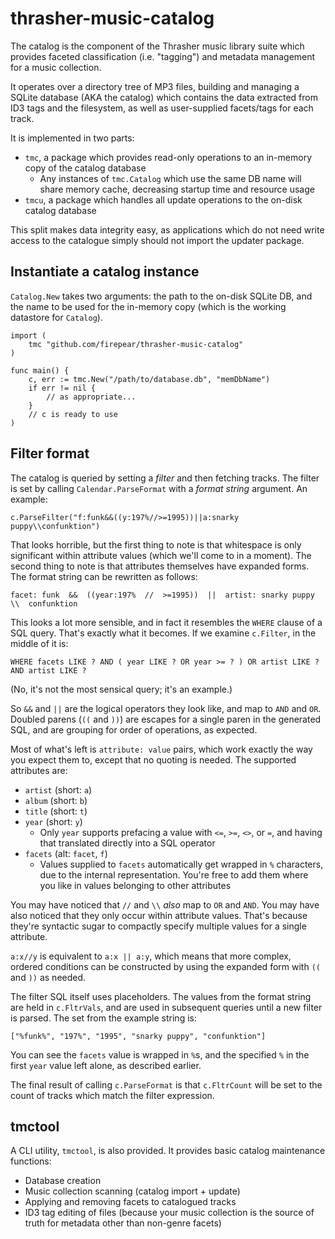 # thrasher-music-catalog

The catalog is the component of the Thrasher music library suite which
provides faceted classification (i.e. "tagging") and metadata
management for a music collection.

It operates over a directory tree of MP3 files, building and managing
a SQLite database (AKA the catalog) which contains the data extracted
from ID3 tags and the filesystem, as well as user-supplied facets/tags
for each track.

It is implemented in two parts:

- `tmc`, a package which provides read-only operations to an in-memory
  copy of the catalog database
  - Any instances of `tmc.Catalog` which use the same DB name will
    share memory cache, decreasing startup time and resource usage
- `tmcu`, a package which handles all update operations to the on-disk
  catalog database

This split makes data integrity easy, as applications which do not
need write access to the catalogue simply should not import the
updater package.

## Instantiate a catalog instance

`Catalog.New` takes two arguments: the path to the on-disk SQLite DB,
and the name to be used for the in-memory copy (which is the working
datastore for `Catalog`).

```
import (
    tmc "github.com/firepear/thrasher-music-catalog"
)

func main() {
    c, err := tmc.New("/path/to/database.db", "memDbName")
    if err != nil {
        // as appropriate...
    }
    // c is ready to use
)
```

## Filter format

The catalog is queried by setting a _filter_ and then fetching
tracks. The filter is set by calling `Calendar.ParseFormat` with a
_format string_ argument. An example:

`c.ParseFilter("f:funk&&((y:197%//>=1995))||a:snarky puppy\\confunktion")`

That looks horrible, but the first thing to note is that whitespace is
only significant within attribute values (which we'll come to in a
moment). The second thing to note is that attributes themselves have
expanded forms. The format string can be rewritten as follows:

`facet: funk  &&  ((year:197%  //  >=1995))  ||  artist: snarky puppy  \\  confunktion`

This looks a lot more sensible, and in fact it resembles the `WHERE`
clause of a SQL query. That's exactly what it becomes. If we examine
`c.Filter`, in the middle of it is:

`WHERE facets LIKE ? AND ( year LIKE ? OR year >= ? ) OR artist LIKE ? AND artist LIKE ?`

(No, it's not the most sensical query; it's an example.)

So `&&` and `||` are the logical operators they look like, and map to
`AND` and `OR`. Doubled parens (`((` and `))`) are escapes for a
single paren in the generated SQL, and are grouping for order of
operations, as expected.

Most of what's left is `attribute: value` pairs, which work exactly
the way you expect them to, except that no quoting is needed. The
supported attributes are:

- `artist` (short: `a`)
- `album` (short: `b`)
- `title` (short: `t`)
- `year` (short: `y`)
  - Only `year` supports prefacing a value with `<=`, `>=`, `<>`, or
    `=`, and having that translated directly into a SQL operator
- `facets` (alt: `facet`, `f`)
  - Values supplied to `facets` automatically get wrapped in `%`
    characters, due to the internal representation. You're free to add
    them where you like in values belonging to other attributes

You may have noticed that `//` and `\\` _also_ map to `OR` and
`AND`. You may have also noticed that they only occur within attribute
values. That's because they're syntactic sugar to compactly specify
multiple values for a single attribute.

`a:x//y` is equivalent to `a:x || a:y`, which means that more complex,
ordered conditions can be constructed by using the expanded form with
`((` and `))` as needed.

The filter SQL itself uses placeholders. The values from the format
string are held in `c.FltrVals`, and are used in subsequent queries
until a new filter is parsed. The set from the example string is:

`["%funk%", "197%", "1995", "snarky puppy", "confunktion"]`

You can see the `facets` value is wrapped in `%`s, and the specified
`%` in the first `year` value left alone, as described earlier.

The final result of calling `c.ParseFormat` is that `c.FltrCount` will
be set to the count of tracks which match the filter expression.

## tmctool

A CLI utility, `tmctool`, is also provided. It provides basic catalog
maintenance functions:

- Database creation
- Music collection scanning (catalog import + update)
- Applying and removing facets to catalogued tracks
- ID3 tag editing of files (because your music collection is the
  source of truth for metadata other than non-genre facets)

